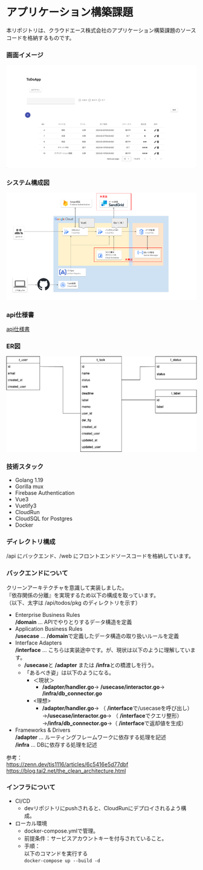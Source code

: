 # アプリケーション構築課題
本リポジトリは、クラウドエース株式会社のアプリケーション構築課題のソースコードを格納するものです。

### 画面イメージ
![image](images/image.png)

### システム構成図
![システム構成図](images/システム構成図.png)

### api仕様書
[api仕様書](api/api_compose.yml)

### ER図
![ER図](images/DB.png)

### 技術スタック
- Golang 1.19
- Gorilla mux
- Firebase Authentication
- Vue3
- Vuetify3
- CloudRun
- CloudSQL for Postgres
- Docker

### ディレクトリ構成
/api にバックエンド、/web にフロントエンドソースコードを格納しています。

### バックエンドについて  
クリーンアーキテクチャを意識して実装しました。  
『依存関係の分離』を実現するため以下の構成を取っています。  
（以下、太字は /api/todos/pkg のディレクトリを示す）
- Enterprise Business Rules  
**/domain** ... APIでやりとりするデータ構造を定義
- Application Business Rules  
**/usecase** ... **/domain**で定義したデータ構造の取り扱いルールを定義
- Interface Adapters  
**/interface** ... こちらは実装途中です。が、現状は以下のように理解しています。  
  - **/usecase**と **/adapter** または **/infra**との橋渡しを行う。
  - 「あるべき姿」は以下のようになる。
    - ＜現状＞ 
      - **/adapter/handler.go**→ **/usecase/interactor.go**→ **/infra/db_connector.go**
    - <理想>
      - **/adapter/handler.go**→ （ **/interface**で/usecaseを呼び出し）→**/usecase/interactor.go**→ （ **/interface**でクエリ整形）→**/infra/db_connector.go**→（ **/interface**で返却値を生成）
- Frameworks & Drivers   
**/adapter** ... ルーティングフレームワークに依存する処理を記述  
**/infra** ... DBに依存する処理を記述  

参考：  
https://zenn.dev/tis1116/articles/6c5416e5d77dbf
https://blog.tai2.net/the_clean_architecture.html

### インフラについて
- CI/CD
  - devリポジトリにpushされると、CloudRunにデプロイされるよう構成。
- ローカル環境
  - docker-compose.ymlで管理。
  - 前提条件：サービスアカウントキーを付与されていること。
  - 手順：  
    以下のコマンドを実行する  
    ```docker-compose up --build -d```